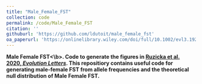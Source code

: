 ```yaml
---
title: "Male_Female_FST"
collection: code
permalink: /code/Male_Female_FST
citation: ''
githuburl: 'https://github.com/ldutoit/male_female_fst'
oa_paperurl: 'https://onlinelibrary.wiley.com/doi/full/10.1002/evl3.192/'
---
```


<b>Male Female FST<\b>. Code to generate the figures in [Ruzicka et al. 2020, *Evolution Letters*](https://onlinelibrary.wiley.com/doi/full/10.1002/evl3.192). This repositiory contains useful code for generating male-female FST from allele frequencies and the theoretical null distribution of Male Female FST.
